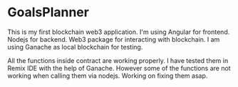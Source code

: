 # GoalsPlanner
This is my first blockchain web3 application. I'm using Angular for frontend. Nodejs for backend. Web3 package for interacting with blockchain. I am using Ganache as local blockchain for testing.

All the functions inside contract are working properly. I have tested them in Remix IDE with the help of Ganache. However some of the functions are not working when calling them via nodejs. Working on fixing them asap.
